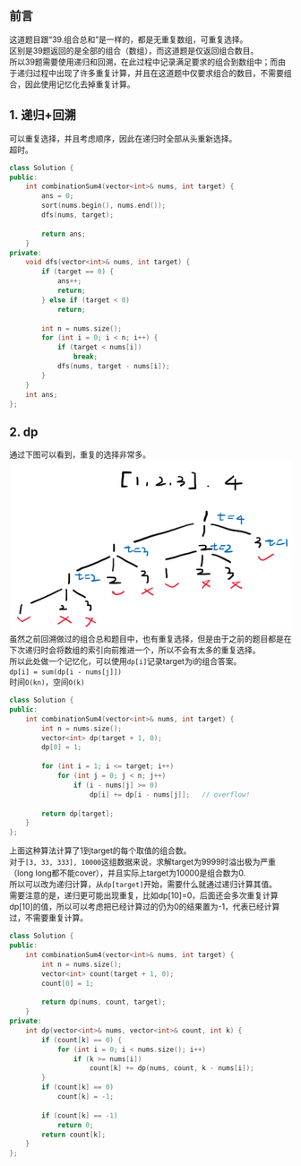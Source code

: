 ## 前言
这道题目跟“39.组合总和”是一样的，都是无重复数组，可重复选择。  
区别是39题返回的是全部的组合（数组），而这道题是仅返回组合数目。  
所以39题需要使用递归和回溯，在此过程中记录满足要求的组合到数组中；而由于递归过程中出现了许多重复计算，并且在这道题中仅要求组合的数目，不需要组合，因此使用记忆化去掉重复计算。  
  
## 1. 递归+回溯
可以重复选择，并且考虑顺序，因此在递归时全部从头重新选择。  
超时。  
```cpp
class Solution {
public:
    int combinationSum4(vector<int>& nums, int target) {
        ans = 0;
        sort(nums.begin(), nums.end());
        dfs(nums, target);

        return ans;
    }
private:
    void dfs(vector<int>& nums, int target) {
        if (target == 0) {
            ans++;
            return;
        } else if (target < 0)
            return;
        
        int n = nums.size();
        for (int i = 0; i < n; i++) {
            if (target < nums[i])
                break;
            dfs(nums, target - nums[i]);
        }
    }
    int ans;
};
```
  
## 2. dp
通过下图可以看到，重复的选择非常多。  
![repetition](repetition.png)  
虽然之前回溯做过的组合总和题目中，也有重复选择，但是由于之前的题目都是在下次递归时会将数组的索引向前推进一个，所以不会有太多的重复选择。  
所以此处做一个记忆化，可以使用`dp[i]`记录target为i的组合答案。  
`dp[i] = sum(dp[i - nums[j]])`  
时间`O(kn)`，空间`O(k)`  
  
```cpp
class Solution {
public:
    int combinationSum4(vector<int>& nums, int target) {
        int n = nums.size();
        vector<int> dp(target + 1, 0);
        dp[0] = 1;

        for (int i = 1; i <= target; i++) 
            for (int j = 0; j < n; j++)
                if (i - nums[j] >= 0)
                    dp[i] += dp[i - nums[j]];   // overflow!
        
        return dp[target];
    }
};
```
上面这种算法计算了1到target的每个取值的组合数。  
对于`[3, 33, 333], 10000`这组数据来说，求解target为9999时溢出极为严重（long long都不能cover），并且实际上target为10000是组合数为0.  
所以可以改为递归计算，从`dp[target]`开始，需要什么就通过递归计算其值。  
需要注意的是，递归更可能出现重复，比如dp[10]=0，后面还会多次重复计算dp[10]的值，所以可以考虑把已经计算过的仍为0的结果置为-1，代表已经计算过，不需要重复计算。  
```cpp
class Solution {
public:
    int combinationSum4(vector<int>& nums, int target) {
        int n = nums.size();
        vector<int> count(target + 1, 0);
        count[0] = 1;

        return dp(nums, count, target);
    }
private:
    int dp(vector<int>& nums, vector<int>& count, int k) {
        if (count[k] == 0) {
            for (int i = 0; i < nums.size(); i++)
                if (k >= nums[i])
                    count[k] += dp(nums, count, k - nums[i]);
        }
        if (count[k] == 0) 
            count[k] = -1;
        
        if (count[k] == -1)
            return 0;
        return count[k];
    }
};
```